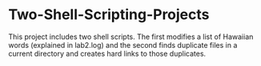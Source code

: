 # Two-Shell-Scripting-Projects
This project includes two shell scripts. The first modifies a list of Hawaiian words (explained in lab2.log) and the second finds duplicate files in a current directory and creates hard links to those duplicates. 

